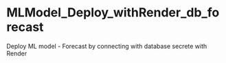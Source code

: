 # MLModel_Deploy_withRender_db_forecast
Deploy ML model - Forecast by connecting with database secrete with Render
